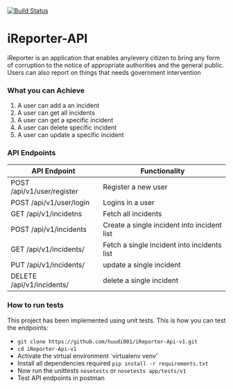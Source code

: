 [![Build Status](https://travis-ci.org/huudi001/iReporter-Api-v1.svg?branch=ch-tests)](https://travis-ci.org/huudi001/iReporter-Api-v1)


# iReporter-API

 iReporter is an application that enables any/every citizen to bring any form of corruption to the notice of appropriate authorities and the general public. Users can also report on things that needs government intervention

### What you can Achieve
1. A user can add a an incident
2. A user can get all incidents
3. A user can get a specific incident
4. A user can delete specific incident
5. A user can update a specific incident

### API Endpoints
| API Endpoint | Functionality |
| -----------  | ------------- |
| POST /api/v1/user/register |  Register a new user |
| POST /api/v1/user/login |  Logins in a user  |
| GET /api/v1/incidetns |  Fetch all incidents|
| POST /api/v1/incidents |  Create a single incident into incident list |
| GET /api/v1/incidents/<incidentsId> |  Fetch a single incident into incidents list |
| PUT /api/v1/incidents/<incidentsId> |  update a single incident |
| DELETE /api/v1/incidents/<incidentsId> |  delete a single incident |




### How to run tests
This project has been implemented using unit tests. This is how you can test the endpoints:
* `git clone https://github.com/huudi001/iReporter-Api-v1.git`
* `cd iReporter-Api-v1 `
* Activate the virtual environment `virtualenv venv'
* Install all dependencies required `pip install -r requirements.txt`
* Now run the unittests `nosetests` or `nosetests app/tests/v1`
* Test API endpoints in postman
